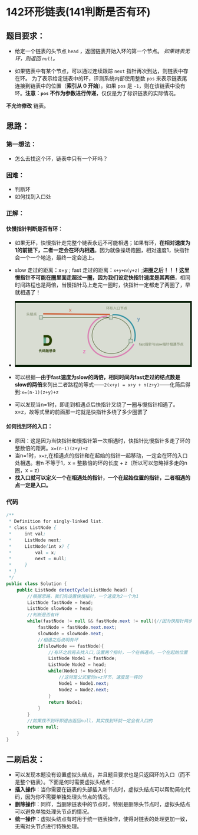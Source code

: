 # 142环形链表(141判断是否有环)

## 题目要求：

- 给定一个链表的头节点  `head` ，返回链表开始入环的第一个节点。 *如果链表无环，则返回 `null`。*

- 如果链表中有某个节点，可以通过连续跟踪 `next` 指针再次到达，则链表中存在环。 为了表示给定链表中的环，评测系统内部使用整数 `pos` 来表示链表尾连接到链表中的位置（**索引从 0 开始**）。如果 `pos` 是 `-1`，则在该链表中没有环。**注意：`pos` 不作为参数进行传递**，仅仅是为了标识链表的实际情况。

**不允许修改** 链表。

## 思路：

### 第一想法：

- 怎么去找这个环，链表中只有一个环吗？

### 困难：

- 判断环
- 如何找到入口处

### 正解：
#### 快慢指针判断是否有环：
- 如果无环，快慢指针走完整个链表永远不可能相遇；如果有环，**在相对速度为1的前提下，二者一定会在环内相遇**。因为就像操场跑圈，相对速度1，快指针会一个一个地追，最终一定会追上。
- slow 走过的距离：x+y ; fast 走过的距离：`x+y+n(y+z)` ;**进圈之后！！！这里慢指针不可能在圈里面走超过一圈，因为我们设定快指针速度是其两倍**，相同时间路程也是两倍，当慢指针马上走完一圈时，快指针一定都走了两圈了，早就相遇了！
- <img src="../../Pic/image-20231111081534992.png" alt="image-20231111081534992" style="zoom:50%;" />

- 可以根据—**由于fast速度为slow的两倍，相同时间内fast走过的结点数是slow的两倍**来列出二者路程的等式——`2(x+y) = x+y + n(z+y)`——化简后得到:`x=(n-1)(z+y)+z`
- 可以发现当n=1时，即走到相遇点后快指针又绕了一圈与慢指针相遇了。x=z，故等式里的前面那一坨就是快指针多绕了多少圈罢了

#### 如何找到环的入口：
- 原因：这是因为当快指针和慢指针第一次相遇时，快指针比慢指针多走了环的整数倍的距离。`x=(n-1)(z+y)+z`
- 当n=1时，`x=z`,在相遇点的指针和在起始的指针一起移动，一定会在环的入口处相遇。若n 不等于1，x = 整数倍的环的长度 + z（所以可以忽略掉多走的n圈，x = z）
- **找入口就可以定义一个在相遇处的指针，一个在起始位置的指针，二者相遇的点一定是入口。**

### 代码
```java
/**
 * Definition for singly-linked list.
 * class ListNode {
 *     int val;
 *     ListNode next;
 *     ListNode(int x) {
 *         val = x;
 *         next = null;
 *     }
 * }
 */
public class Solution {
    public ListNode detectCycle(ListNode head) {
        //根据思路，我们先设置快慢指针，一个速度为2一个为1
        ListNode fastNode = head;
        ListNode slowNode = head;
        //判断是否有环
        while(fastNode != null && fastNode.next != null){//因为快指针两步去走得看next
            fastNode = fastNode.next.next;
            slowNode = slowNode.next;
            //相遇之后说明有环
            if(slowNode == fastNode){
                //有环之后再去找入口,设置两个指针，一个在相遇点，一个在起始位置
                ListNode Node1 = fastNode;
                ListNode Node2 = head;
                while(Node1 != Node2){
                    //这时是公式里的x=z环节，速度是一样的
                    Node1 = Node1.next;
                    Node2 = Node2.next;
                }
                return Node1;
            }
        }
        //如果找不到环即退出返回null，其实找到环就一定会有入口的
        return null;
    }
}
```

##  二刷启发：

- 可以发现本题没有设置虚拟头结点，并且题目要求也是只返回环的入口（而不是整个链表）。下面是何时需要虚拟头结点：
- **插入操作**：当你需要在链表的头部插入新节点时，虚拟头结点可以帮助简化代码，因为你不需要单独处理头节点的情况。
- **删除操作**：同样，当删除链表中的节点时，特别是删除头节点时，虚拟头结点可以避免单独处理头节点的情况。
- **统一操作**：虚拟头结点有时用于统一链表操作，使得对链表的处理更加一致，无需对头节点进行特殊处理。
